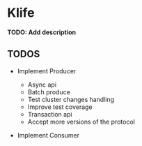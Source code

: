 # Klife

**TODO: Add description**

## TODOS

- Implement Producer
    - Async api
    - Batch produce
    - Test cluster changes handling
    - Improve test coverage
    - Transaction api
    - Accept more versions of the protocol
    
- Implement Consumer

